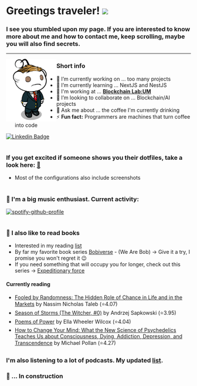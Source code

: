 # Greetings traveler! <img src="https://media.giphy.com/media/hvRJCLFzcasrR4ia7z/giphy.gif" width="25px">

### I see you stumbled upon my page. If you are interested to know more about me and how to contact me, keep scrolling, maybe you will also find secrets.

---

<!-- <a href="https://github.com/plesastapevka/github-readme-stats">
  <img align="right" height="200" src="https://github-readme-streak-stats.herokuapp.com?user=martines3000&theme=dark&date_format=M%20j%5B%2C%20Y%5D" />
</a> -->

>

<img align="left" height="170" alt="Reddit character" src="character.png"/>

### **Short info**

- 🔭 I’m currently working on ... too many projects
- 🌱 I’m currently learning ... NextJS and NestJS
- 🏢 I'm working at ... **[Blockchain Lab:UM](https://blockchain-lab.um.si/?lang=en)**
- 👯 I’m looking to collaborate on ... Blockchain/AI projects
- 💬 Ask me about ... the coffee I'm currently drinking
- ⚡ **Fun fact:** Programmers are machines that turn coffee into code

[![Linkedin Badge](https://img.shields.io/badge/-LinkedIn-0e76a8?style=flat-square&logo=Linkedin&logoColor=white)](https://www.linkedin.com/in/martin-domajnko/)

#

### If you get excited if someone shows you their dotfiles, take a look here: [:scroll:](https://github.com/martines3000/dotfiles)

- Most of the configurations also include screenshots

#

### :musical_note: I'm a big music enthusiast. Current activity:

[![spotify-github-profile](https://spotify-github-profile.vercel.app/api/view?uid=martines3000&cover_image=true&theme=novatorem&bar_color=57f051&bar_color_cover=true)](https://spotify-github-profile.vercel.app/api/view?uid=martines3000&redirect=true)

#

### :book: I also like to read books

- Interested in my reading [list](https://www.goodreads.com/user/show/85786024-martin-domajnko)
- By far my favorite book series [Bobiverse](https://www.goodreads.com/series/192752-bobiverse) - (We Are Bob) &rarr; Give it a try, I promise you won't regret it :wink:
- If you need something that will occupy you for longer, check out this series &rarr; [Expeditionary force](https://www.goodreads.com/series/185650-expeditionary-force)

#### Currently reading

<!-- GOODREADS-LIST:START -->

- [Fooled by Randomness: The Hidden Role of Chance in Life and in the Markets](https://www.goodreads.com/review/show/3899464336?utm_medium=api&utm_source=rss) by Nassim Nicholas Taleb (⭐️4.07)
- [Season of Storms (The Witcher, #0)](https://www.goodreads.com/review/show/4408632361?utm_medium=api&utm_source=rss) by Andrzej Sapkowski (⭐️3.95)
- [Poems of Power](https://www.goodreads.com/review/show/4316586720?utm_medium=api&utm_source=rss) by Ella Wheeler Wilcox (⭐️4.04)
- [How to Change Your Mind: What the New Science of Psychedelics Teaches Us about Consciousness, Dying, Addiction, Depression, and Transcendence](https://www.goodreads.com/review/show/3003368115?utm_medium=api&utm_source=rss) by Michael Pollan (⭐️4.27)
<!-- GOODREADS-LIST:END -->

### I'm also listening to a lot of podcasts. My updated [list](https://martines3000.notion.site/martines3000/5e0519314e93426f9f1e5f53a7847637?v=394ebcf142a04541866b66da76b12eaa).

### :construction: ... In construction

